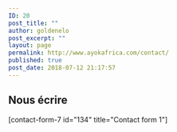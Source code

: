 ```yaml
---
ID: 20
post_title: ""
author: goldenelo
post_excerpt: ""
layout: page
permalink: http://www.ayokafrica.com/contact/
published: true
post_date: 2018-07-12 21:17:57
---
```

<h2>Nous écrire</h2>
[contact-form-7 id="134" title="Contact form 1"]
